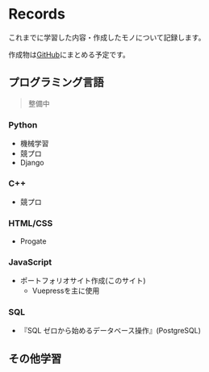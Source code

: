 # Records
これまでに学習した内容・作成したモノについて記録します。

作成物は[GitHub](https://github.com/maronuu)にまとめる予定です。

## プログラミング言語
>整備中
### Python
- 機械学習
- 競プロ
- Django
### C++
- 競プロ
### HTML/CSS
- Progate
### JavaScript
- ポートフォリオサイト作成(このサイト)
    - Vuepressを主に使用
### SQL
- 『SQL ゼロから始めるデータベース操作』(PostgreSQL)

## その他学習